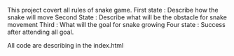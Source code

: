 This project covert all rules of snake game. 
First state : Describe how the snake will move
Second State : Describe what will be the obstacle for snake movement
Third : What will the goal for snake growing 
Four state : Success after attending all goal.


All code are describing in the index.html
